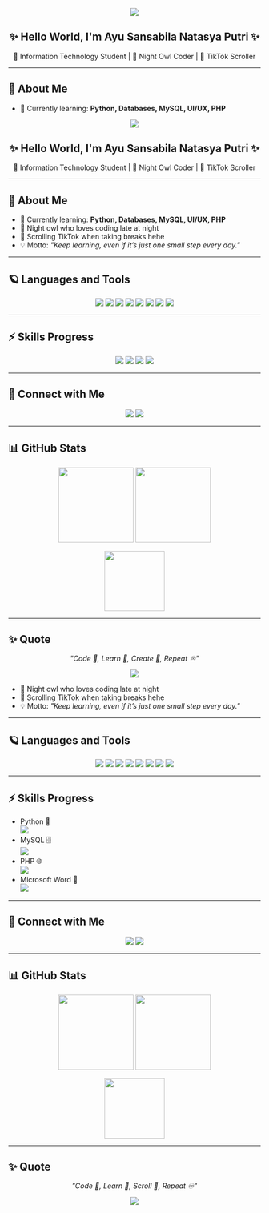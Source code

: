 <!-- Banner -->
<p align="center">
  <img src="https://capsule-render.vercel.app/api?type=waving&color=6A0DAD&height=200&section=header&text=Hey!%20I'm%20Ayu%20Sansabila%20🌌&fontColor=ffffff&fontSize=30&animation=fadeIn&fontAlignY=35"/>
</p>

<h2 align="center">✨ Hello World, I'm Ayu Sansabila Natasya Putri ✨</h2>
<p align="center">🌙 Information Technology Student | 💜 Night Owl Coder | 📱 TikTok Scroller</p>

---

## 💜 About Me
- 🌱 Currently learning: **Python, Databases, MySQL, UI/UX, PHP**  <!-- Banner -->
<p align="center">
  <img src="https://capsule-render.vercel.app/api?type=waving&color=6A0DAD&height=200&section=header&text=Hey!%20I'm%20Ayu%20Sansabila%20🌌&fontColor=ffffff&fontSize=30&animation=fadeIn&fontAlignY=35"/>
</p>

<h2 align="center">✨ Hello World, I'm Ayu Sansabila Natasya Putri ✨</h2>
<p align="center">🌙 Information Technology Student | 💜 Night Owl Coder | 📱 TikTok Scroller</p>

---

## 💜 About Me
- 🌱 Currently learning: **Python, Databases, MySQL, UI/UX, PHP**  
- 🌌 Night owl who loves coding late at night  
- 📱 Scrolling TikTok when taking breaks hehe  
- 💡 Motto: *"Keep learning, even if it’s just one small step every day."*

---

## 🪐 Languages and Tools
<p align="center">
  <img src="https://img.shields.io/badge/Python-6A0DAD?style=for-the-badge&logo=python&logoColor=white"/>
  <img src="https://img.shields.io/badge/MySQL-4B0082?style=for-the-badge&logo=mysql&logoColor=white"/>
  <img src="https://img.shields.io/badge/PHP-9370DB?style=for-the-badge&logo=php&logoColor=white"/>
  <img src="https://img.shields.io/badge/Figma-8A2BE2?style=for-the-badge&logo=figma&logoColor=white"/>
  <img src="https://img.shields.io/badge/VSCode-483D8B?style=for-the-badge&logo=visualstudiocode&logoColor=white"/>
  <img src="https://img.shields.io/badge/Git-4B0082?style=for-the-badge&logo=git&logoColor=white"/>
  <img src="https://img.shields.io/badge/Word-6A0DAD?style=for-the-badge&logo=microsoftword&logoColor=white"/>
  <img src="https://img.shields.io/badge/Canva-8A2BE2?style=for-the-badge&logo=canva&logoColor=white"/>
</p>

---

## ⚡ Skills Progress
<p align="center">
  <img src="https://img.shields.io/badge/Python-Intermediate-6A0DAD?style=for-the-badge&logo=python&logoColor=white"/>
  <img src="https://img.shields.io/badge/MySQL-Learning-4B0082?style=for-the-badge&logo=mysql&logoColor=white"/>
  <img src="https://img.shields.io/badge/PHP-Beginner-9370DB?style=for-the-badge&logo=php&logoColor=white"/>
  <img src="https://img.shields.io/badge/Microsoft_Word-Good-8A2BE2?style=for-the-badge&logo=microsoftword&logoColor=white"/>
</p>

---

## 🔗 Connect with Me
<p align="center">
  <a href="https://instagram.com/ayusansabilaa"><img src="https://img.shields.io/badge/Instagram-833AB4?style=for-the-badge&logo=instagram&logoColor=white"/></a>
  <a href="mailto:ayusansabila09@gmail.com"><img src="https://img.shields.io/badge/Gmail-D44638?style=for-the-badge&logo=gmail&logoColor=white"/></a>
</p>

---

## 📊 GitHub Stats
<p align="center">
  <img src="https://github-readme-stats.vercel.app/api?username=ayusansabila&show_icons=true&theme=tokyonight" height="150"/>
  <img src="https://github-readme-streak-stats.herokuapp.com/?user=ayusansabila&theme=tokyonight" height="150"/>
</p>

<p align="center">
  <img src="https://github-readme-stats.vercel.app/api/top-langs/?username=ayusansabila&layout=compact&theme=tokyonight" height="120"/>
</p>

---

## ✨ Quote
<p align="center">
  <em>"Code 🌙, Learn 🌌, Create 🌠, Repeat ♾️"</em>
</p>

<!-- Footer Banner -->
<p align="center">
  <img src="https://capsule-render.vercel.app/api?type=waving&color=4B0082&height=150&section=footer"/>
</p>

- 🌌 Night owl who loves coding late at night  
- 📱 Scrolling TikTok when taking breaks hehe  
- 💡 Motto: *"Keep learning, even if it’s just one small step every day."*

---

## 🪐 Languages and Tools
<p align="center">
  <img src="https://img.shields.io/badge/Python-6A0DAD?style=for-the-badge&logo=python&logoColor=white"/>
  <img src="https://img.shields.io/badge/MySQL-4B0082?style=for-the-badge&logo=mysql&logoColor=white"/>
  <img src="https://img.shields.io/badge/PHP-9370DB?style=for-the-badge&logo=php&logoColor=white"/>
  <img src="https://img.shields.io/badge/Figma-8A2BE2?style=for-the-badge&logo=figma&logoColor=white"/>
  <img src="https://img.shields.io/badge/VSCode-483D8B?style=for-the-badge&logo=visualstudiocode&logoColor=white"/>
  <img src="https://img.shields.io/badge/Git-4B0082?style=for-the-badge&logo=git&logoColor=white"/>
  <img src="https://img.shields.io/badge/Word-6A0DAD?style=for-the-badge&logo=microsoftword&logoColor=white"/>
  <img src="https://img.shields.io/badge/Canva-8A2BE2?style=for-the-badge&logo=canva&logoColor=white"/>
</p>

---

## ⚡ Skills Progress
- Python 🐍  
  <img src="https://progress-bar.dev/70/?title=Intermediate&width=400&color=6A0DAD">
- MySQL 🗄️  
  <img src="https://progress-bar.dev/60/?title=Learning&width=400&color=4B0082">
- PHP 🌐  
  <img src="https://progress-bar.dev/40/?title=Beginner&width=400&color=8A2BE2">
- Microsoft Word 📄  
  <img src="https://progress-bar.dev/80/?title=Good&width=400&color=9370DB">

---

## 🔗 Connect with Me
<p align="center">
  <a href="https://instagram.com/ayusansabilaa"><img src="https://img.shields.io/badge/Instagram-833AB4?style=for-the-badge&logo=instagram&logoColor=white"/></a>
  <a href="mailto:ayusansabila09@gmail.com"><img src="https://img.shields.io/badge/Gmail-D44638?style=for-the-badge&logo=gmail&logoColor=white"/></a>
</p>

---

## 📊 GitHub Stats
<p align="center">
  <img src="https://github-readme-stats.vercel.app/api?username=ayusansabila&show_icons=true&theme=tokyonight" height="150"/>
  <img src="https://github-readme-streak-stats.herokuapp.com/?user=ayusansabila&theme=tokyonight" height="150"/>
</p>

<p align="center">
  <img src="https://github-readme-stats.vercel.app/api/top-langs/?username=ayusansabila&layout=compact&theme=tokyonight" height="120"/>
</p>

---

## ✨ Quote
<p align="center">
  <em>"Code 🌙, Learn 🌌, Scroll 📱, Repeat ♾️"</em>
</p>

<!-- Footer Banner -->
<p align="center">
  <img src="https://capsule-render.vercel.app/api?type=waving&color=4B0082&height=150&section=footer"/>
</p>
